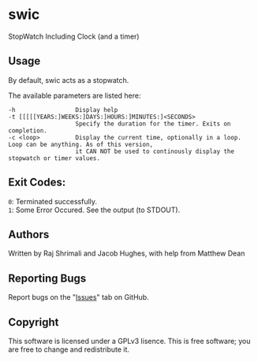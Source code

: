 swic
====
StopWatch Including Clock (and a timer)



Usage
-----
By default, swic acts as a stopwatch.
	
The available parameters are listed here:

```
-h                 Display help
-t [[[[[YEARS:]WEEKS:]DAYS:]HOURS:]MINUTES:]<SECONDS>
                   Specify the duration for the timer. Exits on completion.
-c <loop>          Display the current time, optionally in a loop. Loop can be anything. As of this version,
                   it CAN NOT be used to continously display the stopwatch or timer values.
```

Exit Codes:
-----------
`0`: Terminated successfully.   
`1`: Some Error Occured. See the output (to STDOUT). 

Authors
-------
Written by Raj Shrimali and Jacob Hughes, with help from Matthew Dean 

Reporting Bugs
--------------
Report bugs on the "[Issues](https://github.com/exrook/swic/issues)" tab on GitHub.

Copyright
---------
This software is licensed under a GPLv3 lisence.
This is free software; you are free to change and redistribute it.
